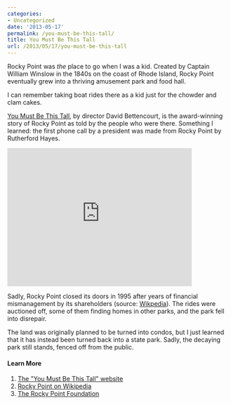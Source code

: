 ```yaml
---
categories:
- Uncategorized
date: '2013-05-17'
permalink: /you-must-be-this-tall/
title: You Must Be This Tall
url: /2013/05/17/you-must-be-this-tall
---
```


Rocky Point was <em>the</em> place to go when I was a kid. Created by Captain William Winslow in the 1840s on the coast of Rhode Island, Rocky Point eventually grew into a thriving amusement park and food hall.

I can remember taking boat rides there as a kid just for the chowder and clam cakes.

<a href="http://www.rockypointmovie.com/index.html">You Must Be This Tall</a>, by director David Bettencourt, is the award-winning story of Rocky Point as told by the people who were there. Something I learned: the first phone call by a president was made from Rocky Point by Rutherford Hayes.

<iframe width="420" height="315" src="https://www.youtube.com/embed/pG5djZBthuc" frameborder="0" allowfullscreen></iframe>

Sadly, Rocky Point closed its doors in 1995 after years of financial mismanagement by its shareholders (source: <a href="http://en.wikipedia.org/wiki/Rocky_Point_Amusement_Park#Final_years">Wikpedia</a>). The rides were auctioned off, some of them finding homes in other parks, and the park fell into disrepair.

The land was originally planned to be turned into condos, but I just learned that it has instead been turned back into a state park. Sadly, the decaying park still stands, fenced off from the public.

<h4>Learn More</h4>

<ol>
<li><a href="http://www.rockypointmovie.com/index.html">The "You Must Be This Tall" website</a></li>
<li><a href="http://en.wikipedia.org/wiki/Rocky_Point_Amusement_Park">Rocky Point on Wikipedia</a></li>
<li><a href="http://rockypointfoundation.org/">The Rocky Point Foundation</a></li>
</ol>